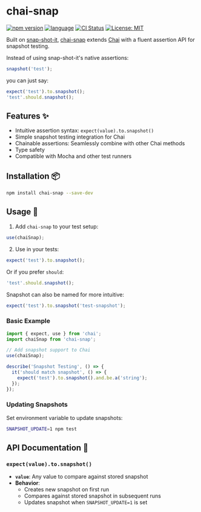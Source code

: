 # chai-snap

[![npm version](https://img.shields.io/npm/v/chai-snap.svg?style=flat-square)](https://www.npmjs.com/package/chai-snap)
[![language](https://img.shields.io/badge/language-TypeScript-3178c6?style=flat-square)](https://www.typescriptlang.org/)
[![CI Status](https://img.shields.io/github/actions/workflow/status/PuppyOne/chai-snap/test-and-publish.yml?style=flat-square)](https://github.com/PuppyOne/chai-snap/actions)
[![License: MIT](https://img.shields.io/badge/License-MIT-yellow.svg?style=flat-square)](https://github.com/PuppyOne/chai-snap?tab=MIT-1-ov-file#readme)

Built on [snap-shot-it](https://www.npmjs.com/package/snap-shot-it), [chai-snap](https://www.npmjs.com/package/chai-snap) extends [Chai](https://www.npmjs.com/package/chai) with a fluent assertion API for snapshot testing.

Instead of using snap-shot-it's native assertions:

```typescript
snapshot('test');
```

you can just say:

```typescript
expect('test').to.snapshot();
'test'.should.snapshot();
```

## Features ✨

- Intuitive assertion syntax: `expect(value).to.snapshot()`
- Simple snapshot testing integration for Chai
- Chainable assertions: Seamlessly combine with other Chai methods
- Type safety
- Compatible with Mocha and other test runners

## Installation 📦

```bash
npm install chai-snap --save-dev
```

## Usage 🚀

1. Add `chai-snap` to your test setup:

```typescript
use(chaiSnap);
```

2. Use in your tests:

```typescript
expect('test').to.snapshot();
```

Or if you prefer `should`:

```typescript
'test'.should.snapshot();
```

Snapshot can also be named for more intuitive:
```typescript
expect('test').to.snapshot('test-snapshot');
```

### Basic Example

```typescript
import { expect, use } from 'chai';
import chaiSnap from 'chai-snap';

// Add snapshot support to Chai
use(chaiSnap);

describe('Snapshot Testing', () => {
  it('should match snapshot', () => {
    expect('test').to.snapshot().and.be.a('string');
  });
});
```

### Updating Snapshots

Set environment variable to update snapshots:

```bash
SNAPSHOT_UPDATE=1 npm test
```

## API Documentation 📖

### `expect(value).to.snapshot()`

- **`value`**: Any value to compare against stored snapshot
- **Behavior**:
  - Creates new snapshot on first run
  - Compares against stored snapshot in subsequent runs
  - Updates snapshot when `SNAPSHOT_UPDATE=1` is set
